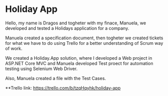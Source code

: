 # Holiday App
Hello, my name is Dragos and togheter with my finace, Manuela, we developed and tested a Holidays application for a company.

Manuela created a specification document, then togheter we created tickets for what we have to do using Trello for a better understanding of Scrum way of work. 

We created a Holiday.App solution, where I developed a Web project in ASP.NET Core MVC and Manuela developed Test proect for automation
testing using Selenium Web Driver.

Also, Manuela created a file with the Test Cases.

**Trello link: https://trello.com/b/tzqHqyhk/holiday-app
